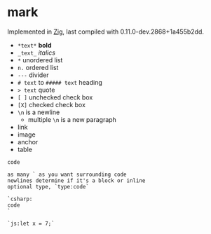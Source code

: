 # mark

Implemented in [Zig](https://ziglang.org/), last compiled with 0.11.0-dev.2868+1a455b2dd.

* `*text*` **bold**
* `_text_` _italics_
* `*` unordered list
* `n.` ordered list
* `---` divider
* `# text` to `##### text` heading
* `> text` quote
* `[ ]` unchecked check box
* `[X]` checked check box
* `\n` is a newline
  * multiple `\n` is a new paragraph
* link
* image
* anchor
* table

```
code

as many ` as you want surrounding code
newlines determine if it's a block or inline
optional type, `type:code`

`csharp:
code
`

`js:let x = 7;`
```
